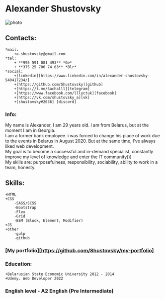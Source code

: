# Alexander Shustovsky
![photo](https://sun1.userapi.com/sun1-84/s/v1/ig2/zZn7PcLD9PqDPJM3OM8kWu5VyWIFtejuW3iA4xWbSAwAw5gypQTb_DCBhpt7qT5HUAPU5qmh_1f8-qa_G2P6FDJF.jpg?size=200x200&quality=95&crop=285,442,608,608&ava=1)
## Contacts:
	*mail:
		+a.shustovsky@gmail.com
	*tel:
		+ **995 591 081 493** *Ge*
		+ **375 25 706 74 63** *Blr*
	*social:
		+[linkedin][https://www.linkedin.com/in/alexander-shustovsky-540417234/]
		+[https://github.com/Shustovsky][github]
		+[https://t.me/Sachalll][telegram]
		+[https://www.facebook.com/lllyctuk][facebook]
		+[https://vk.com/shustovsky_a][vk]
		+[shustovsky#2636] [discord]

### Info:
My name is Alexander, I am 29 years old. I am from Belarus, but at the moment I am in Georgia. \
I am a former bank employee. i was forced to change his place of work due to the events in Belarus in August 2020. But at the same time, I've always liked web development.\
My goal is to become a successful and in-demand specialist, constantly improve my level of knowledge and enter the IT community)))\
My skills are: purposefulness, responsibility, sociability, ability to work in a team, honesty.

## Skills:
	+HTML
	+CSS
		-SASS/SCSS
		-Bootstrap
		-Flex
		-Grid
		-BEM (Block, Element, Modifier)
	+JS
	+other
		-gulp
		-github

### [My portfolio][https://github.com/Shustovsky/my-portfolio]

### Education:
	+Belarusian State Economic University 2012 - 2014
	+Udemy. Web Developer 2022

### English level - A2 English (Pre Intermediate)